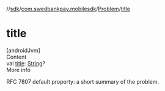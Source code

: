 //[sdk](../../../index.md)/[com.swedbankpay.mobilesdk](../index.md)/[Problem](index.md)/[title](title.md)



# title  
[androidJvm]  
Content  
val [title](title.md): [String](https://kotlinlang.org/api/latest/jvm/stdlib/kotlin/-string/index.html)?  
More info  


RFC 7807 default property: a short summary of the problem.

  



